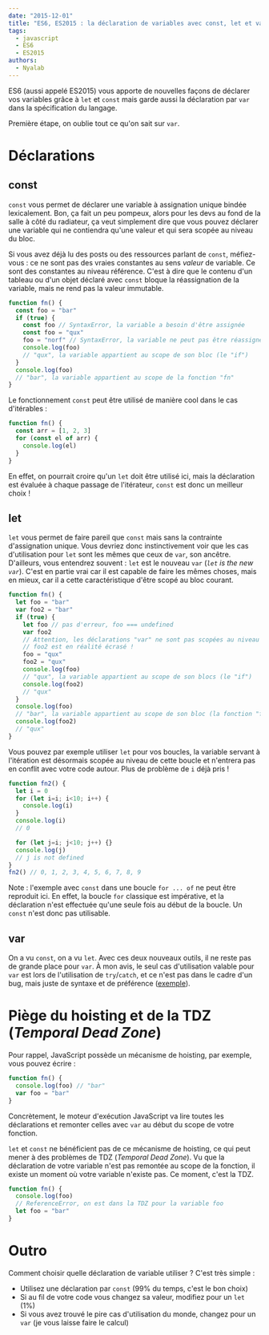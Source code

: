 ```yaml
---
date: "2015-12-01"
title: "ES6, ES2015 : la déclaration de variables avec const, let et var"
tags:
  - javascript
  - ES6
  - ES2015
authors:
  - Nyalab
---
```


ES6 (aussi appelé ES2015) vous apporte de nouvelles façons de déclarer vos
variables grâce à `let` et `const` mais garde aussi la déclaration par `var`
dans la spécification du langage.

Première étape, on oublie tout ce qu'on sait sur `var`.


# Déclarations

## const

`const` vous permet de déclarer une variable à assignation unique bindée
lexicalement. Bon, ça fait un peu pompeux, alors pour les devs au fond de la
salle à côté du radiateur, ça veut simplement dire que vous pouvez déclarer une
variable qui ne contiendra qu'une valeur et qui sera scopée au niveau du bloc.

Si vous avez déjà lu des posts ou des ressources parlant de `const`, méfiez-vous
: ce ne sont pas des vraies constantes au sens *valeur* de variable. Ce sont des
constantes au niveau référence. C'est à dire que le contenu d'un tableau ou d'un
objet déclaré avec `const` bloque la réassignation de la variable, mais ne rend
pas la valeur immutable.

```javascript
function fn() {
  const foo = "bar"
  if (true) {
    const foo // SyntaxError, la variable a besoin d'être assignée
    const foo = "qux"
    foo = "norf" // SyntaxError, la variable ne peut pas être réassignée
    console.log(foo)
    // "qux", la variable appartient au scope de son bloc (le "if")
  }
  console.log(foo)
  // "bar", la variable appartient au scope de la fonction "fn"
}
```

Le fonctionnement `const` peut être utilisé de manière cool dans le cas
d'itérables :

```javascript
function fn() {
  const arr = [1, 2, 3]
  for (const el of arr) {
    console.log(el)
  }
}
```

En effet, on pourrait croire qu'un `let` doit être utilisé ici, mais la
déclaration est évaluée à chaque passage de l'itérateur, `const` est donc un
meilleur choix !

## let

`let` vous permet de faire pareil que `const` mais sans la contrainte
d'assignation unique. Vous devriez donc instinctivement voir que les cas
d'utilisation pour `let` sont les mêmes que ceux de `var`, son ancêtre.
D'ailleurs, vous entendrez souvent : `let` est le nouveau `var` (*`let` is the
new `var`*). C'est en partie vrai car il est capable de faire les mêmes choses,
mais en mieux, car il a cette caractéristique d'être scopé au bloc courant.

```javascript
function fn() {
  let foo = "bar"
  var foo2 = "bar"
  if (true) {
    let foo // pas d'erreur, foo === undefined
    var foo2
    // Attention, les déclarations "var" ne sont pas scopées au niveau bloc
    // foo2 est en réalité écrasé !
    foo = "qux"
    foo2 = "qux"
    console.log(foo)
    // "qux", la variable appartient au scope de son blocs (le "if")
    console.log(foo2)
    // "qux"
  }
  console.log(foo)
  // "bar", la variable appartient au scope de son bloc (la fonction "fn")
  console.log(foo2)
  // "qux"
}
```

Vous pouvez par exemple utiliser `let` pour vos boucles, la variable servant à
l'itération est désormais scopée au niveau de cette boucle et n'entrera pas en
conflit avec votre code autour. Plus de problème de `i` déjà pris !

```javascript
function fn2() {
  let i = 0
  for (let i=i; i<10; i++) {
    console.log(i)
  }
  console.log(i)
  // 0

  for (let j=i; j<10; j++) {}
  console.log(j)
  // j is not defined
}
fn2() // 0, 1, 2, 3, 4, 5, 6, 7, 8, 9
```

Note : l'exemple avec `const` dans une boucle `for ... of` ne peut être
reproduit ici. En effet, la boucle `for` classique est impérative, et la
déclaration n'est effectuée qu'une seule fois au début de la boucle. Un `const`
n'est donc pas utilisable.

## var

On a vu `const`, on a vu `let`. Avec ces deux nouveaux outils, il ne reste pas
de grande place pour `var`. À mon avis, le seul cas d'utilisation valable pour
`var` est lors de l'utilisation de `try`/`catch`, et ce n'est pas dans le cadre
d'un bug, mais juste de syntaxe et de préférence
([exemple](https://twitter.com/getify/status/658662478528643072)).

# Piège du hoisting et de la TDZ (*Temporal Dead Zone*)

Pour rappel, JavaScript possède un mécanisme de hoisting, par exemple, vous
pouvez écrire :

```javascript
function fn() {
  console.log(foo) // "bar"
  var foo = "bar"
}
```

Concrètement, le moteur d'exécution JavaScript va lire toutes les déclarations
et remonter celles avec `var` au début du scope de votre fonction.

`let` et `const` ne bénéficient pas de ce mécanisme de hoisting, ce qui peut
mener à des problèmes de TDZ (*Temporal Dead Zone*). Vu que la déclaration de
votre variable n'est pas remontée au scope de la fonction, il existe un moment
où votre variable n'existe pas. Ce moment, c'est la TDZ.

```javascript
function fn() {
  console.log(foo)
  // ReferenceError, on est dans la TDZ pour la variable foo
  let foo = "bar"
}
```

# Outro

Comment choisir quelle déclaration de variable utiliser ? C'est très simple :
 - Utilisez une déclaration par `const` (99% du temps, c'est le bon choix)
 - Si au fil de votre code vous changez sa valeur, modifiez pour un `let` (1%)
 - Si vous avez trouvé le pire cas d'utilisation du monde, changez pour un `var`
(je vous laisse faire le calcul)
